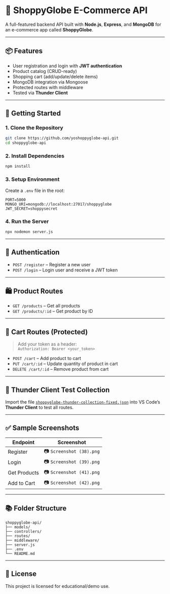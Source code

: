 
# 🛒 ShoppyGlobe E-Commerce API

A full-featured backend API built with **Node.js**, **Express**, and **MongoDB** for an e-commerce app called **ShoppyGlobe**.

---

## 📦 Features

- User registration and login with **JWT authentication**
- Product catalog (CRUD-ready)
- Shopping cart (add/update/delete items)
- MongoDB integration via Mongoose
- Protected routes with middleware
- Tested via **Thunder Client**

---

## 🚀 Getting Started

### 1. Clone the Repository

```bash
git clone https://github.com/yoshoppyglobe-api.git
cd shoppyglobe-api
```

### 2. Install Dependencies

```bash
npm install
```

### 3. Setup Environment

Create a `.env` file in the root:

```env
PORT=5000
MONGO_URI=mongodb://localhost:27017/shoppyglobe
JWT_SECRET=shoppysecret
```

### 4. Run the Server

```bash
npx nodemon server.js
```

---

## 🔐 Authentication

- `POST /register` – Register a new user
- `POST /login` – Login user and receive a JWT token

---

## 🛍 Product Routes

- `GET /products` – Get all products
- `GET /products/:id` – Get product by ID

---

## 🛒 Cart Routes (Protected)

> Add your token as a header:  
> `Authorization: Bearer <your_token>`

- `POST /cart` – Add product to cart
- `PUT /cart/:id` – Update quantity of product in cart
- `DELETE /cart/:id` – Remove product from cart

---

## 📸 Thunder Client Test Collection

Import the file [`shoppyglobe-thunder-collection-fixed.json`](./shoppyglobe-thunder-collection-fixed.json) into VS Code’s **Thunder Client** to test all routes.

---

## ✅ Sample Screenshots

| Endpoint       | Screenshot                      |
|----------------|----------------------------------|
| Register        | 📷 `Screenshot (38).png`         |
| Login           | 📷 `Screenshot (39).png`         |
| Get Products    | 📷 `Screenshot (41).png`         |
| Add to Cart     | 📷 `Screenshot (42).png`         |

---

## 📚 Folder Structure

```
shoppyglobe-api/
├── models/
├── controllers/
├── routes/
├── middleware/
├── server.js
├── .env
└── README.md
```

---

## 📝 License

This project is licensed for educational/demo use.
